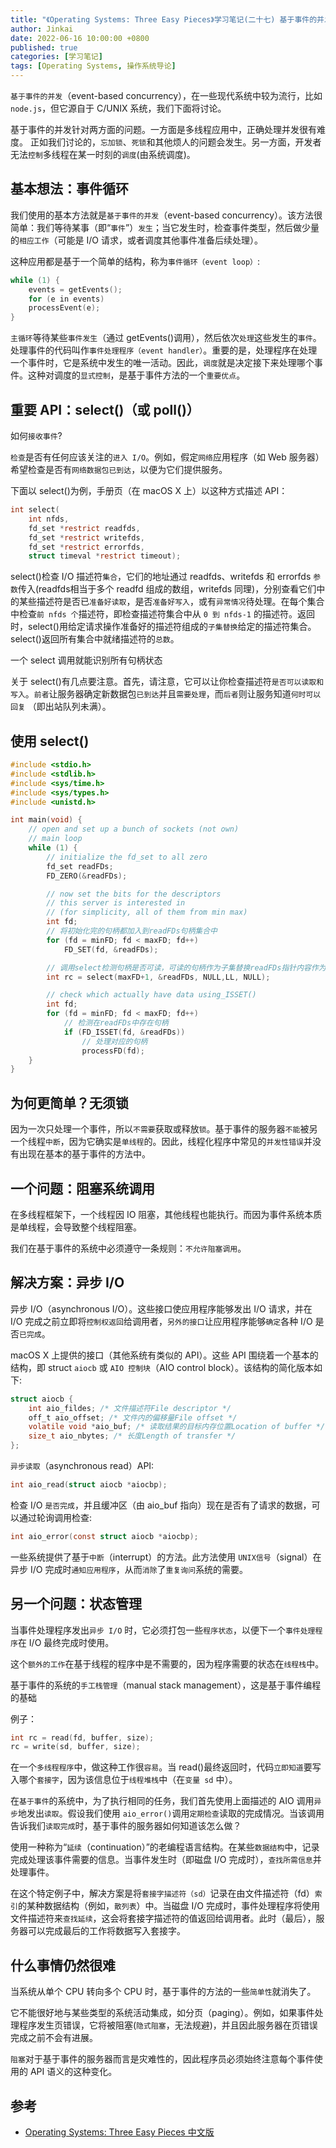 ```yaml
---
title: "《Operating Systems: Three Easy Pieces》学习笔记(二十七) 基于事件的并发（进阶）"
author: Jinkai
date: 2022-06-16 10:00:00 +0800
published: true
categories: [学习笔记]
tags: [Operating Systems, 操作系统导论]
---
```


`基于事件的并发`（event-based concurrency），在一些现代系统中较为流行，比如 `node.js`，但它源自于 C/UNIX 系统，我们下面将讨论。

基于事件的并发针对两方面的问题。一方面是多线程应用中，正确处理并发很有难度。 正如我们讨论的，`忘加锁`、`死锁`和其他烦人的问题会发生。另一方面，开发者无法`控制`多线程在某一时刻的`调度`(由系统调度)。

## 基本想法：事件循环

我们使用的基本方法就是`基于事件的并发`（event-based concurrency）。该方法很简单：我们等待某事（即“`事件`”）`发生`；当它发生时，检查事件类型，然后做少量的`相应工作`（可能是 I/O 请求，或者调度其他事件准备后续处理）。

这种应用都是基于一个简单的结构，称为`事件循环（event loop）`:

```c
while (1) {
    events = getEvents();
    for (e in events)
    processEvent(e);
}
```

`主循环`等待某些`事件发生`（通过 getEvents()调用），然后依次`处理`这些发生的`事件`。处理事件的代码叫作`事件处理程序（event handler）`。重要的是，处理程序在处理一个事件时，它是系统中发生的唯一活动。因此，`调度`就是决定接下来处理哪个事件。这种对调度的`显式控制`，是基于事件方法的一个`重要优点`。

## 重要 API：select()（或 poll()）

如何`接收事件`?

`检查`是否有任何应该关注的`进入 I/O`。例如，假定`网络`应用程序（如 Web 服务器）希望检查是否有`网络数据包已到达`，以便为它们提供服务。

下面以 select()为例，手册页（在 macOS X 上）以这种方式描述 API：

```c
int select(
    int nfds,
    fd_set *restrict readfds,
    fd_set *restrict writefds,
    fd_set *restrict errorfds,
    struct timeval *restrict timeout);
```

select()检查 I/O 描述符`集合`，它们的地址通过 readfds、writefds 和 errorfds `参数`传入(readfds相当于多个 readfd 组成的数组，writefds 同理)，分别查看它们中的某些描述符是否已`准备好读取`，是否`准备好写入`，或有`异常情况`待处理。在每个集合中检查`前 nfds 个`描述符，即检查描述符集合中从 `0 到 nfds-1` 的描述符。返回时，select()用给定请求操作准备好的描述符组成的`子集替换`给定的描述符集合。select()返回所有集合中就绪描述符的`总数`。

一个 select 调用就能识别所有句柄状态

关于 select()有几点要注意。首先，请注意，它可以让你检查描述符`是否可以读取和写入`。`前者`让服务器确定新数据包`已到达`并且`需要处理`，而`后者`则让服务知道`何时可以回复` （即出站队列未满）。

## 使用 select()

```c
#include <stdio.h>
#include <stdlib.h>
#include <sys/time.h>
#include <sys/types.h>
#include <unistd.h>

int main(void) {
    // open and set up a bunch of sockets (not own)
    // main loop
    while (1) {
        // initialize the fd_set to all zero
        fd_set readFDs;
        FD_ZERO(&readFDs);

        // now set the bits for the descriptors
        // this server is interested in
        // (for simplicity, all of them from min max)
        int fd;
        // 将初始化完的句柄都加入到readFDs句柄集合中
        for (fd = minFD; fd < maxFD; fd++)
            FD_SET(fd, &readFDs);

        // 调用select检测句柄是否可读，可读的句柄作为子集替换readFDs指针内容作为返回值
        int rc = select(maxFD+1, &readFDs, NULL,LL, NULL);

        // check which actually have data using_ISSET()
        int fd;
        for (fd = minFD; fd < maxFD; fd++)
            // 检测在readFDs中存在句柄
            if (FD_ISSET(fd, &readFDs))
                // 处理对应的句柄
                processFD(fd);
    }
}
```

## 为何更简单？无须锁

因为一次只处理一个事件，所以`不需要`获取或释放`锁`。基于事件的服务器`不能`被另一个线程`中断`，因为它确实是`单线程`的。因此，线程化程序中常见的`并发性错误`并没有出现在基本的基于事件的方法中。

## 一个问题：阻塞系统调用

在多线程框架下，一个线程因 IO 阻塞，其他线程也能执行。而因为事件系统本质是单线程，会导致整个线程阻塞。

我们在基于事件的系统中必须遵守一条规则：`不允许阻塞调用`。

## 解决方案：异步 I/O

异步 I/O（asynchronous I/O）。这些接口使应用程序能够发出 I/O 请求，并在 I/O 完成之前立即将`控制权返回`给调用者，`另外的接口`让应用程序能够`确定`各种 I/O 是否`已完成`。

macOS X 上提供的接口（其他系统有类似的 API）。这些 API 围绕着一个基本的结构，即 struct `aiocb` 或 `AIO 控制块`（AIO control block）。该结构的简化版本如下:

```c
struct aiocb {
    int aio_fildes; /* 文件描述符File descriptor */
    off_t aio_offset; /* 文件内的偏移量File offset */
    volatile void *aio_buf; /* 读取结果的目标内存位置Location of buffer */
    size_t aio_nbytes; /* 长度Length of transfer */
};
```

`异步读取`（asynchronous read）API:

```c
int aio_read(struct aiocb *aiocbp);
```

检查 I/O `是否完成`，并且缓冲区（由 aio_buf 指向）现在是否有了请求的数据，可以通过轮询调用检查:

```c
int aio_error(const struct aiocb *aiocbp);
```

一些系统提供了基于`中断`（interrupt）的方法。此方法使用 `UNIX信号`（signal）在异步 I/O 完成时`通知应用程序`，从而`消除`了`重复询问`系统的需要。

## 另一个问题：状态管理

当事件处理程序发出`异步 I/O` 时，它必须打包一些`程序状态`，以便下一个`事件处理程序`在 I/O 最终完成时使用。

这个`额外的工作`在基于线程的程序中是不需要的，因为程序需要的状态在`线程栈`中。

基于事件的系统的`手工栈管理`（manual stack management），这是基于事件编程的基础

例子：

```c
int rc = read(fd, buffer, size);
rc = write(sd, buffer, size);
```

在一个`多线程程序`中，做这种工作很`容易`。当 read()最终返回时，代码`立即知道`要写入哪个`套接字`，因为该信息位于`线程堆栈`中（在`变量 sd` 中）。

在`基于事件`的系统中，为了执行相同的任务，我们首先使用上面描述的 AIO 调用`异步`地发出`读取`。假设我们使用 `aio_error()`调用`定期检查`读取的完成情况。当该调用告诉我们`读取完成`时，基于事件的服务器如何知道该怎么做？

使用一种称为“`延续`（continuation）”的老编程语言结构。在某些`数据结构`中，记录完成处理该事件需要的信息。当事件发生时（即磁盘 I/O 完成时），`查找所需信息`并处理事件。

在这个特定例子中，解决方案是将`套接字描述符（sd）`记录在由文件描述符（fd）`索引`的某种数据结构（例如，`散列表`）中。当磁盘 I/O 完成时，事件处理程序将使用文件描述符来`查找延续`，这会将套接字描述符的值返回给调用者。此时（最后），服务器可以完成最后的工作将数据写入套接字。

## 什么事情仍然很难

当系统从单个 CPU 转向多个 CPU 时，基于事件的方法的一些`简单性`就消失了。

它不能很好地与某些类型的系统活动集成，如分页（paging）。例如，如果事件处理程序发生页错误，它将被阻塞(`隐式阻塞`，无法规避)，并且因此服务器在页错误完成之前不会有进展。

`阻塞`对于基于事件的服务器而言是灾难性的，因此程序员必须始终注意每个事件使用的 API 语义的这种变化。

## 参考

- [Operating Systems: Three Easy Pieces 中文版](https://pages.cs.wisc.edu/~remzi/OSTEP/Chinese/33.pdf)

